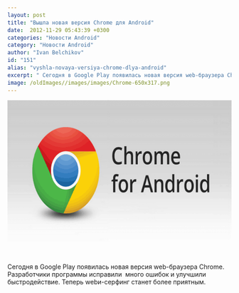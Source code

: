 ```yaml
---
layout: post
title: "Вышла новая версия Chrome для Android"
date:  2012-11-29 05:43:39 +0300
categories: "Новости Android"
category: "Новости Android"
author: "Ivan Belchikov"
id: "151"
alias: "vyshla-novaya-versiya-chrome-dlya-android"
excerpt: " Сегодня в Google Play появилась новая версия web-браузера Chrome. Разработчики программы исправили  много ошибок и улучшили быстродействие. Теперь webи-серфинг станет более приятным."
image: /oldImages//images/images/Chrome-650x317.png
---
```

<img  src="/oldImages/images/images/Chrome-650x317.png" border="0" alt="" title="Chrome" width="650" height="317" >

 

Сегодня в Google Play появилась новая версия web-браузера Chrome. Разработчики программы исправили  много ошибок и улучшили быстродействие. Теперь webи-серфинг станет более приятным.
